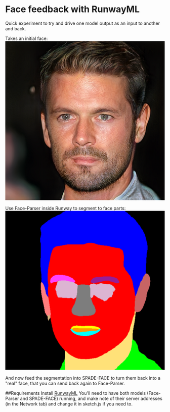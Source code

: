 # Face feedback with RunwayML

Quick experiment to try and drive one model output as an input to another and back.

Takes an initial face:
![](assets/dudea.png)

Use Face-Parser inside Runway to segment to face parts:
![](assets/dude_segments.png)

And now feed the segmentation into SPADE-FACE to turn them back into a "real" face, that you can send back again to Face-Parser.

##Requirements
Install [RunwayML](https://runwayml.com/)
You'll need to have both models (Face-Parser and SPADE-FACE) running, and make note of their server addresses (in the Network tab) and change it in sketch.js if you need to.
